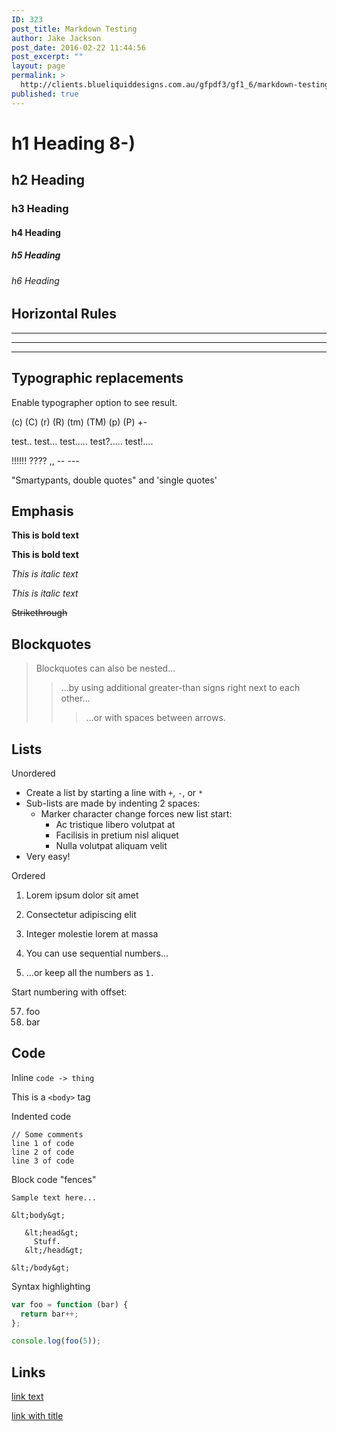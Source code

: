 ```yaml
---
ID: 323
post_title: Markdown Testing
author: Jake Jackson
post_date: 2016-02-22 11:44:56
post_excerpt: ""
layout: page
permalink: >
  http://clients.blueliquiddesigns.com.au/gfpdf3/gf1_6/markdown-testing/
published: true
---
```

# h1 Heading 8-) 
## h2 Heading
### h3 Heading
#### h4 Heading
##### h5 Heading
###### h6 Heading


## Horizontal Rules

___

---

***


## Typographic replacements

Enable typographer option to see result.

(c) (C) (r) (R) (tm) (TM) (p) (P) +-

test.. test... test..... test?..... test!....

!!!!!! ???? ,,  -- ---

"Smartypants, double quotes" and 'single quotes'


## Emphasis

**This is bold text**

__This is bold text__

*This is italic text*

_This is italic text_

~~Strikethrough~~


## Blockquotes


> Blockquotes can also be nested...
>> ...by using additional greater-than signs right next to each other...
> > > ...or with spaces between arrows.


## Lists

Unordered

+ Create a list by starting a line with `+`, `-`, or `*`
+ Sub-lists are made by indenting 2 spaces:
  - Marker character change forces new list start:
    * Ac tristique libero volutpat at
    + Facilisis in pretium nisl aliquet
    - Nulla volutpat aliquam velit
+ Very easy!

Ordered

1. Lorem ipsum dolor sit amet
2. Consectetur adipiscing elit
3. Integer molestie lorem at massa


1. You can use sequential numbers...
1. ...or keep all the numbers as `1.`

Start numbering with offset:

57. foo
1. bar


## Code

Inline `code -> thing`

This is a `<body>` tag

Indented code

    // Some comments
    line 1 of code
    line 2 of code
    line 3 of code


Block code "fences"

```
Sample text here...

&lt;body&gt;

   &lt;head&gt;
     Stuff.
   &lt;/head&gt;

&lt;/body&gt;

```

Syntax highlighting

``` js
var foo = function (bar) {
  return bar++;
};

console.log(foo(5));
```

## Links

[link text](http://dev.nodeca.com)

[link with title](http://nodeca.github.io/pica/demo/ "title text!")